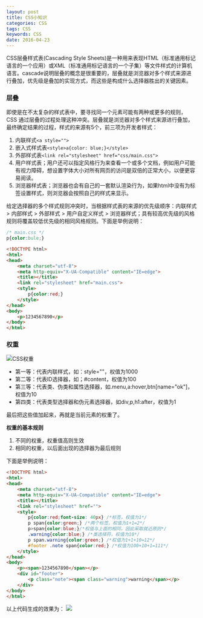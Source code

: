 ```yaml
---
layout: post
title: CSS小知识
categories: CSS
tags: CSS
keywords: CSS
date: 2016-04-23 
---
```

CSS层叠样式表(Cascading Style Sheets)是一种用来表现HTML（标准通用标记语言的一个应用）或XML（标准通用标记语言的一个子集）等文件样式的计算机语言。cascade说明层叠的概念是很重要的，层叠就是浏览器对多个样式来源进行叠加，优先级是叠加的实现方式，而这些是构成什么选择器胜出的关键因素。


### 层叠
即使是在不太复杂的样式表中，要寻找同一个元素可能有两种或更多的规则，CSS 通过层叠的过程处理这种冲突。层叠就是浏览器对多个样式来源进行叠加，最终确定结果的过程，样式的来源有5个，前三项为开发者样式：

1. 内联样式`<a style="">`
2. 嵌入式样式表`<style>a{color: blue;}</style>`
3. 外部样式表`<link rel="stylesheet" href="css/main.css">`
4. 用户样式表；用户还可以指定风格行为来查看一个或多个文档，例如用户可能有视力障碍，想设置字体大小对所有网页的访问是双倍的正常大小，以便更容易阅读。
5. 浏览器样式表；浏览器也会有自己的一套默认渲染行为，如果html中没有为标签设置样式，则浏览器会按照自己的样式来显示。

给定选择器的多个样式规则冲突时，当根据样式表的来源的优先级顺序：内联样式 > 内部样式 > 外部样式 > 用户自定义样式 > 浏览器样式；具有较高优先级的风格规则将覆盖较低优先级的相同风格规则。下面是举例说明：

```css
/* main.css */
p{color:bule;}
```

```html
<!DOCTYPE html>
<html>
<head>
    <meta charset="utf-8">
    <meta http-equiv="X-UA-Compatible" content="IE=edge">
    <title></title>
    <link rel="stylesheet" href="main.css">
    <style>
        p{color:red;} 
    </style>
</head>
<body>
    <p>1234567890</p>   
</body>
</html>
```




### 权重
![CSS权重][weight]

* 第一等：代表内联样式，如：style=""，权值为1000
* 第二等：代表ID选择器，如；#content，权值为100
* 第三等：代表类、伪类和属性选择器，如.menu,a:hover,btn[name="ok"]，权值为10
* 第四类：代表类型选择器和伪元素选择器，如div,p,h1:after，权值为1

最后把这些值加起来，再就是当前元素的权重了。

**权重的基本规则**
1. 不同的权重，权重值高则生效
2. 相同的权重，以后面出现的选择器为最后规则

下面是举例说明：
```html
<!DOCTYPE html>
<html>
<head>
    <meta charset="utf-8">
    <meta http-equiv="X-UA-Compatible" content="IE=edge">
    <title></title>
    <link rel="stylesheet" href="">
    <style>
        p{color:red;font-size: 40px} /*标签，权值为1*/        
        p span{color:green;} /*两个标签，权值为1+1=2*/      
        p>span{color:blue;}/*权值与上面的相同，因此采取就近原则*/
        .warning{color:blue;} /*类选择符，权值为10*/
        p span.warning{color:green;} /*权值为1+1+10=12*/
        #footer .note span{color:red;} /*权值为100+10+1=111*/
    </style>
</head>
<body>
    <p><span>1234567890</span></p>
    <div id="footer">
        <p class="note"><span class="warning">warning</span></p>
    </div>
</body>
</html> 
```
以上代码生成的效果为：
![][demo]




[weight]:{{site.baseurl}}/assets/img/CSS/casede/css-weight.jpg  
[demo]:{{site.baseurl}}/assets/img/CSS/casede/weight-demo.jpg  